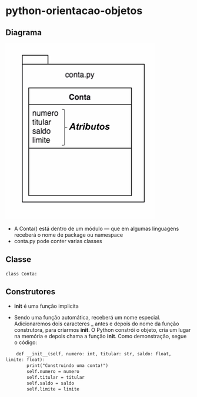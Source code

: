 # python-orientacao-objetos

## Diagrama

![alter txt](https://github.com/wagnersistemalima/python-orientacao-objetos/blob/main/image/diagrama.png)

* A Conta() está dentro de um módulo — que em algumas linguagens receberá o nome de package ou namespace
* conta.py pode conter varias classes

## Classe

```
class Conta:

```

## Construtores

* __init__ é uma função implicita

* Sendo uma função automática, receberá um nome especial. Adicionaremos dois caracteres _ antes e depois do nome da função construtora,
para criarmos __init__. O Python constrói o objeto, cria um lugar na memória e depois chama a função __init__. Como demonstração, segue o código:

```
    def __init__(self, numero: int, titular: str, saldo: float, limite: float):
        print("Construindo uma conta!")
        self.numero = numero
        self.titular = titular
        self.saldo = saldo
        self.limite = limite
```
